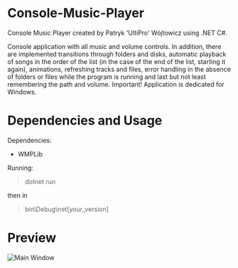 # Console-Music-Player
Console Music Player created by Patryk 'UltiPro' Wójtowicz using .NET C#.

Console application with all music and volume controls. In addition, there are implemented transitions through folders and disks, automatic playback of songs in the order of the list (in the case of the end of the list, starting it again), animations, refreshing tracks and files, error handling in the absence of folders or files while the program is running and last but not least remembering the path and volume. Important! Application is dedicated for Windows.

# Dependencies and Usage

Dependencies:

<ul>
  <li>WMPLib</li>
</ul>

Running:

> dotnet run



then in 

> bin\Debug\net[your_version]

# Preview

![Main Window]()

